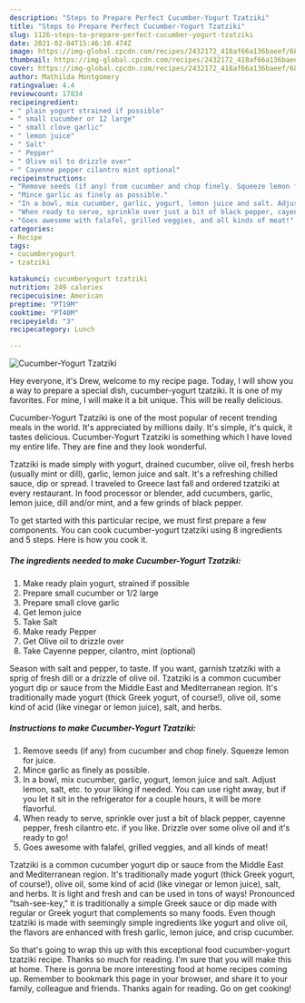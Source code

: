 ```yaml
---
description: "Steps to Prepare Perfect Cucumber-Yogurt Tzatziki"
title: "Steps to Prepare Perfect Cucumber-Yogurt Tzatziki"
slug: 1126-steps-to-prepare-perfect-cucumber-yogurt-tzatziki
date: 2021-02-04T15:46:10.474Z
image: https://img-global.cpcdn.com/recipes/2432172_418af66a136baeef/680x482cq70/cucumber-yogurt-tzatziki-recipe-main-photo.jpg
thumbnail: https://img-global.cpcdn.com/recipes/2432172_418af66a136baeef/680x482cq70/cucumber-yogurt-tzatziki-recipe-main-photo.jpg
cover: https://img-global.cpcdn.com/recipes/2432172_418af66a136baeef/680x482cq70/cucumber-yogurt-tzatziki-recipe-main-photo.jpg
author: Mathilda Montgomery
ratingvalue: 4.4
reviewcount: 17834
recipeingredient:
- " plain yogurt strained if possible"
- " small cucumber or 12 large"
- " small clove garlic"
- " lemon juice"
- " Salt"
- " Pepper"
- " Olive oil to drizzle over"
- " Cayenne pepper cilantro mint optional"
recipeinstructions:
- "Remove seeds (if any) from cucumber and chop finely. Squeeze lemon for juice."
- "Mince garlic as finely as possible."
- "In a bowl, mix cucumber, garlic, yogurt, lemon juice and salt. Adjust lemon, salt, etc. to your liking if needed. You can use right away, but if you let it sit in the refrigerator for a couple hours, it will be more flavorful."
- "When ready to serve, sprinkle over just a bit of black pepper, cayenne pepper, fresh cilantro etc. if you like. Drizzle over some olive oil and it&#39;s ready to go!"
- "Goes awesome with falafel, grilled veggies, and all kinds of meat!"
categories:
- Recipe
tags:
- cucumberyogurt
- tzatziki

katakunci: cucumberyogurt tzatziki 
nutrition: 249 calories
recipecuisine: American
preptime: "PT19M"
cooktime: "PT40M"
recipeyield: "3"
recipecategory: Lunch

---
```



![Cucumber-Yogurt Tzatziki](https://img-global.cpcdn.com/recipes/2432172_418af66a136baeef/680x482cq70/cucumber-yogurt-tzatziki-recipe-main-photo.jpg)

Hey everyone, it's Drew, welcome to my recipe page. Today, I will show you a way to prepare a special dish, cucumber-yogurt tzatziki. It is one of my favorites. For mine, I will make it a bit unique. This will be really delicious.

Cucumber-Yogurt Tzatziki is one of the most popular of recent trending meals in the world. It's appreciated by millions daily. It's simple, it's quick, it tastes delicious. Cucumber-Yogurt Tzatziki is something which I have loved my entire life. They are fine and they look wonderful.

Tzatziki is made simply with yogurt, drained cucumber, olive oil, fresh herbs (usually mint or dill), garlic, lemon juice and salt. It&#39;s a refreshing chilled sauce, dip or spread. I traveled to Greece last fall and ordered tzatziki at every restaurant. In food processor or blender, add cucumbers, garlic, lemon juice, dill and/or mint, and a few grinds of black pepper.


To get started with this particular recipe, we must first prepare a few components. You can cook cucumber-yogurt tzatziki using 8 ingredients and 5 steps. Here is how you cook it.

<!--inarticleads1-->

##### The ingredients needed to make Cucumber-Yogurt Tzatziki:

1. Make ready  plain yogurt, strained if possible
1. Prepare  small cucumber or 1/2 large
1. Prepare  small clove garlic
1. Get  lemon juice
1. Take  Salt
1. Make ready  Pepper
1. Get  Olive oil to drizzle over
1. Take  Cayenne pepper, cilantro, mint (optional)


Season with salt and pepper, to taste. If you want, garnish tzatziki with a sprig of fresh dill or a drizzle of olive oil. Tzatziki is a common cucumber yogurt dip or sauce from the Middle East and Mediterranean region. It&#39;s traditionally made yogurt (thick Greek yogurt, of course!), olive oil, some kind of acid (like vinegar or lemon juice), salt, and herbs. 

<!--inarticleads2-->

##### Instructions to make Cucumber-Yogurt Tzatziki:

1. Remove seeds (if any) from cucumber and chop finely. Squeeze lemon for juice.
1. Mince garlic as finely as possible.
1. In a bowl, mix cucumber, garlic, yogurt, lemon juice and salt. Adjust lemon, salt, etc. to your liking if needed. You can use right away, but if you let it sit in the refrigerator for a couple hours, it will be more flavorful.
1. When ready to serve, sprinkle over just a bit of black pepper, cayenne pepper, fresh cilantro etc. if you like. Drizzle over some olive oil and it&#39;s ready to go!
1. Goes awesome with falafel, grilled veggies, and all kinds of meat!


Tzatziki is a common cucumber yogurt dip or sauce from the Middle East and Mediterranean region. It&#39;s traditionally made yogurt (thick Greek yogurt, of course!), olive oil, some kind of acid (like vinegar or lemon juice), salt, and herbs. It is light and fresh and can be used in tons of ways! Pronounced &#34;tsah-see-key,&#34; it is traditionally a simple Greek sauce or dip made with regular or Greek yogurt that complements so many foods. Even though tzatziki is made with seemingly simple ingredients like yogurt and olive oil, the flavors are enhanced with fresh garlic, lemon juice, and crisp cucumber. 

So that's going to wrap this up with this exceptional food cucumber-yogurt tzatziki recipe. Thanks so much for reading. I'm sure that you will make this at home. There is gonna be more interesting food at home recipes coming up. Remember to bookmark this page in your browser, and share it to your family, colleague and friends. Thanks again for reading. Go on get cooking!
